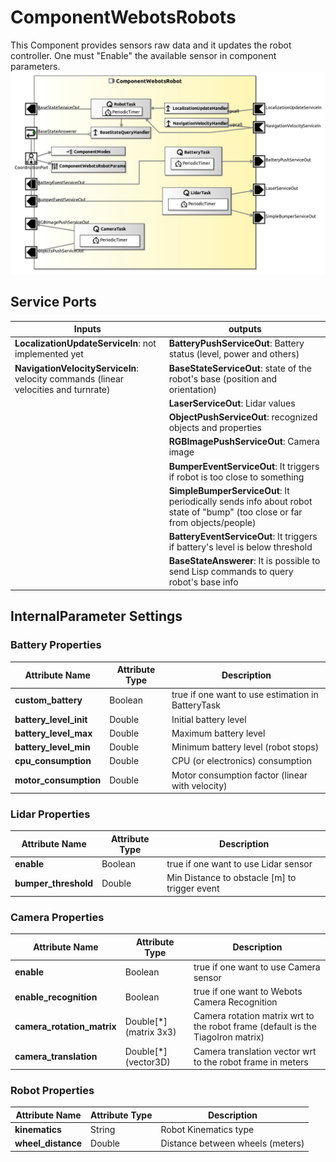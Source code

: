 # ComponentWebotsRobots

This Component provides sensors raw data and it updates the robot controller. One must "Enable" the available sensor in component parameters. 
![ComponentWebotsRobots](model/ComponentWebotsRobotComponentDefinition.jpg)

## Service Ports

| Inputs  | outputs |
| ------- | ------- |
| **LocalizationUpdateServiceIn**: not implemented yet | **BatteryPushServiceOut**: Battery status (level, power and others) |
| **NavigationVelocityServiceIn**: velocity commands (linear velocities and turnrate) | **BaseStateServiceOut**: state of the robot's base (position and orientation) |
| | **LaserServiceOut**: Lidar values |
| | **ObjectPushServiceOut**: recognized objects and properties |
| | **RGBImagePushServiceOut**: Camera image |
| | **BumperEventServiceOut**: It triggers if robot is too close to something |
| | **SimpleBumperServiceOut**: It periodically sends info about robot state of "bump" (too close or far from objects/people) |
| | **BatteryEventServiceOut**: It triggers if battery's level is below threshold |
| | **BaseStateAnswerer**: It is possible to send Lisp commands to query robot's base info |


## InternalParameter Settings

### Battery Properties

| Attribute Name | Attribute Type | Description |
|----------------|----------------|-------------|
| **custom_battery** | Boolean | true if one want to use estimation in BatteryTask |
| **battery_level_init** | Double | Initial battery level |
| **battery_level_max** | Double | Maximum battery level |
| **battery_level_min** | Double | Minimum battery level (robot stops) |
| **cpu_consumption** | Double | CPU (or electronics) consumption |
| **motor_consumption** | Double | Motor consumption factor (linear with velocity) |

### Lidar Properties	

| Attribute Name | Attribute Type | Description |
|----------------|----------------|-------------|
| **enable** | Boolean | true if one want to use Lidar sensor |
| **bumper_threshold** | Double | Min Distance to obstacle [m] to trigger event |


### Camera Properties

| Attribute Name | Attribute Type | Description |
|----------------|----------------|-------------|
| **enable** | Boolean | true if one want to use Camera sensor |
| **enable_recognition** | Boolean | true if one want to Webots Camera Recognition |
| **camera_rotation_matrix** | Double[*] (matrix 3x3) | Camera rotation matrix wrt to the robot frame (default is the TiagoIron matrix) |
| **camera_translation** | Double[*] (vector3D) | Camera translation vector wrt to the robot frame in meters |

### Robot Properties

| Attribute Name | Attribute Type | Description |
|----------------|----------------|-------------|
| **kinematics** | String | Robot Kinematics type |
| **wheel_distance** | Double | Distance between wheels (meters) |
